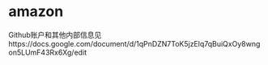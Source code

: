 # amazon
Github账户和其他内部信息见https://docs.google.com/document/d/1qPnDZN7ToK5jzElq7qBuiQxOy8wngon5LUmF43Rx6Xg/edit